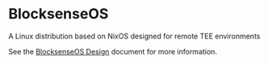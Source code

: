 # BlocksenseOS
A Linux distribution based on NixOS designed for remote TEE environments

See the [BlocksenseOS Design](./docs/BlocksenseOS-Design.md) document for more information.
